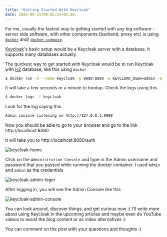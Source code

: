 ```yaml
---
title: "Getting Started With Keycloak"
date: 2020-09-21T08:05:21+05:30
---
```


For me, usually the fastest way to getting started with any big software -
server side software, with other components (backend, proxy etc) is using
[`docker`](https://www.docker.com/) and/
[`docker-compose`](https://docs.docker.com/compose/).

[Keycloak](https://www.keycloak.org/)'s basic setup would be a Keycloak server
with a database. It supports many databases actually.

The quickest way to get started with Keycloak would be to run Keycloak with
[H2](https://h2database.com/html/main.html) database, like this using `docker`

```bash
$ docker run -d --name keycloak -p 8080:8080 -e KEYCLOAK_USER=admin -e KEYCLOAK_PASSWORD=admin jboss/keycloak
```

It will take a few seconds or a minute to bootup. Check the logs using this

```bash
$ docker logs -f keycloak
```

Look for the log saying this

```bash
Admin console listening on http://127.0.0.1:9990
```

Now you should be able to go to your browser and go to the link
http://localhost:8080

It will take you to http://localhost:8080/auth

![keycloak-home](/blog/img/getting-started-with-keycloak/keycloak-home.png "keycloak-home")

Click on the `Administration Console` and type in the Admin username and
password that you passed while running the docker container. I used `admin`
and `admin` as the credentials

![keycloak-admin-login](/blog/img/getting-started-with-keycloak/keycloak-admin-login.png "keycloak-admin-login")

After logging in, you will see the Admin Console like this

![keycloak-admin-console](/blog/img/getting-started-with-keycloak/keycloak-admin-console.png "keycloak-admin-console")

You can look around, discover things, and get curious now :) I'll write more
about using Keycloak in the upcoming articles and maybe even do YouTube videos
to assist the blog content or as video alternatives :)

You can comment on the post with your questions and thoughts :)
